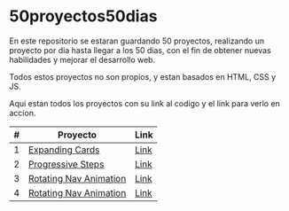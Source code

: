 # 50proyectos50dias
En este repositorio se estaran guardando 50 proyectos, realizando un proyecto por dia hasta llegar a los 50 dias, con el fin de obtener nuevas habilidades y mejorar el desarrollo web.

Todos estos proyectos no son propios, y estan basados en HTML, CSS y JS.

Aqui estan todos los proyectos con su link al codigo y el link para verlo en accion.

|#|Proyecto|Link|
|-|--------|----|
|1|[Expanding Cards](https://github.com/sebudea/50proyectos50dias/tree/main/1_ExpandingCards)|[Link](https://sebudea.github.io/50proyectos50dias/1_ExpandingCards/index.html)|
|2|[Progressive Steps](https://github.com/sebudea/50proyectos50dias/tree/main/2_ProgressSteps)|[Link](https://sebudea.github.io/50proyectos50dias/2_ProgressSteps/index.html)|
|3|[Rotating Nav Animation](https://github.com/sebudea/50proyectos50dias/tree/main/3_RotatingNavAnimation)|[Link](https://sebudea.github.io/50proyectos50dias/3_RotatingNavAnimation/index.html)|
|4|[Rotating Nav Animation](https://github.com/sebudea/50proyectos50dias/tree/main/4_HiddenSearch)|[Link](https://sebudea.github.io/50proyectos50dias/4_HiddenSearch/index.html)|